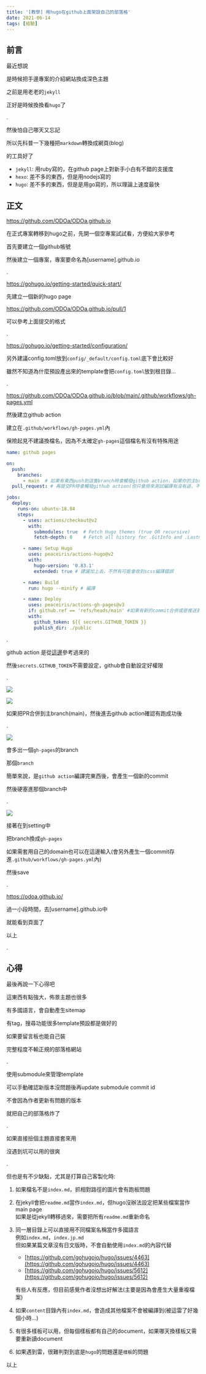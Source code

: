 ```yaml
---
title: '[教學] 用hugo在github上面架設自己的部落格'
date: 2021-06-14
tags: [經驗]
---
```


## 前言

最近想說

是時候把手邊專案的介紹網站換成深色主題

之前是用老老的`jekyll`

正好是時候換換看`hugo`了

.

然後怕自己哪天又忘記

所以先科普一下幾種把`markdown`轉換成網頁(blog)

的工具好了

- `jekyll`: 用ruby寫的，在github page上對新手小白有不錯的支援度
- `hexo`: 差不多的東西，但是用nodejs寫的
- `hugo`: 差不多的東西，但是是用go寫的，所以理論上速度最快

## 正文

https://github.com/ODOa/ODOa.github.io

在正式專案轉移到hugo之前，先開一個空專案試試看，方便給大家參考

首先要建立一個github帳號

然後建立一個專案，專案要命名為[username].github.io

.

https://gohugo.io/getting-started/quick-start/

先建立一個新的hugo page

https://github.com/ODOa/ODOa.github.io/pull/1

可以參考上面提交的格式

.

https://gohugo.io/getting-started/configuration/

另外建議config.toml放到`config/_default/config.toml`底下會比較好

雖然不知道為什麼預設產出來的template會把`config.toml`放到根目錄...

.

https://github.com/ODOa/ODOa.github.io/blob/main/.github/workflows/gh-pages.yml

然後建立github action

建立在`.github/workflows/gh-pages.yml`內

保險起見不建議換檔名，因為不太確定`gh-pages`這個檔名有沒有特殊用途

```yaml
name: github pages

on:
  push:
    branches:
      - main  # 如果有東西push到這隻branch時會觸發github action，如果你的主branch是master或是其他名稱，就自己換過去
  pull_request: # 再提交PR時會觸發github action(但只會用來測試編譯有沒有過，不會正式部屬)

jobs:
  deploy:
    runs-on: ubuntu-18.04
    steps:
      - uses: actions/checkout@v2
        with:
          submodules: true  # Fetch Hugo themes (true OR recursive)
          fetch-depth: 0    # Fetch all history for .GitInfo and .Lastmod

      - name: Setup Hugo
        uses: peaceiris/actions-hugo@v2
        with:
          hugo-version: '0.83.1'
          extended: true # 建議加上去，不然有可能會收到scss編譯錯誤

      - name: Build
        run: hugo --minify # 編譯

      - name: Deploy
        uses: peaceiris/actions-gh-pages@v3
        if: github.ref == 'refs/heads/main' #如果有新的commit合併或是推送到main branch上，就執行deploy(如果你的主branch是master或是其他名稱，就自己換過去)
        with:
          github_token: ${{ secrets.GITHUB_TOKEN }}
          publish_dir: ./public

```

.

github action 是從[這邊](https://github.com/marketplace/actions/github-pages-action)參考過來的

然後`secrets.GITHUB_TOKEN`不需要設定，github會自動設定好權限

.

![](res/2021-06-14-17-55-26.png)

![](res/2021-06-14-17-56-06.png)

如果把PR合併到主branch(main)，然後進去github action確認有跑成功後

.

![](res/2021-06-14-17-56-37.png)

會多出一個`gh-pages`的branch

那個`branch`

簡單來說，是`github action`編譯完東西後，會產生一個新的commit

然後硬塞進那個branch中

.

![](res/2021-06-14-17-59-23.png)

接著在到setting中

把branch換成`gh-pages`

如果需套用自己的domain也可以在這邊輸入(會另外產生一個commit存進`.github/workflows/gh-pages.yml`內)

然後save

.

https://odoa.github.io/

過一小段時間，去[username].github.io中

就能看到頁面了

以上

.

## 心得

最後再說一下心得吧

這東西有點強大，佈景主題也很多

有多國語言，會自動產生sitemap

有tag，搜尋功能很多template預設都是做好的

如果要留言板也能自己裝

完整程度不輸正規的部落格網站

.

使用submodule來管理template

可以手動確認新版本沒問題後再update submodule commit id

不會因為作者更新有問題的版本

就把自己的部落格炸了

.

如果直接撿個主題直接套來用

沒遇到坑可以用的很爽

.

但也是有不少缺點，尤其是打算自己客製化時: 

1. 如果檔名不是`index.md`，抓相對路徑的圖片會有跑板問題
2. 在jekyll會把`readme.md`當作`index.md`，但hugo沒辦法設定把某些檔案當作main page    
   如果是從jekyll轉移過來，需要把所有`readme.md`重新命名
3. 同一層目錄上可以直接用不同檔案名稱當作多國語言    
   例如`index.md`，`index.jp.md`    
   但如果某篇文章沒有日文版時，不會自動使用`index.md`的內容代替
   - [https://github.com/gohugoio/hugo/issues/4463](https://github.com/gohugoio/hugo/issues/4463)
   - [https://github.com/gohugoio/hugo/issues/5612](https://github.com/gohugoio/hugo/issues/5612)
   
   有些人有反應，但目前感覺作者沒想出好解法(主要是因為會產生大量重複檔案)
4. 如果`content`目錄內有`index.md`，會造成其他檔案不會被編譯到(被這雷了好幾個小時...)
5. 有很多樣板可以用，但每個樣板都有自己的document，如果哪天換樣板又需要重新讀document
6. 如果遇到雷，很難判對到底是`hugo`的問題還是`樣板`的問題

以上